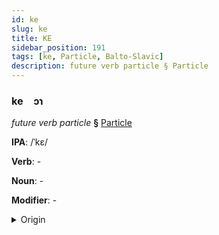 ```yaml
---
id: ke
slug: ke
title: KE
sidebar_position: 191
tags: [ke, Particle, Balto-Slavic]
description: future verb particle § Particle
---
```


### ke&emsp;<span kind="abugida">ɔɿ</span>

*future verb particle* **§** [Particle](../../tags/Particle)

**IPA**: /ˈkɛ/

**Verb**: -

**Noun**: -

**Modifier**: -

<details>
    <summary>Origin</summary>
    Macedonian ќе [cɛ]<br/>
    <em>Balto-Slavic Language Family</em>
</details>